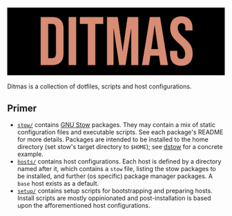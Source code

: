 <p align="center">
  <img src="./resources/ditmas.png">
</p>

Ditmas is a collection of dotfiles, scripts and host configurations.

## Primer

- [`stow/`](./stow) contains [GNU Stow](https://www.gnu.org/software/stow/) packages. They may contain a mix of static configuration 
    files and executable scripts. See each package's README for more details. Packages are intended to be installed to
    the home directory (set stow's target directory to `$HOME`); see [dstow](./stow/dmutils/dstow) for a concrete
    example.
- [`hosts/`](./hosts) contains host configurations. Each host is defined by a directory named after it, which contains a `stow`
    file, listing the stow packages to be installed, and further (os specific) package manager packages. A `base` host
    exists as a default.
- [`setup/`](./setup) contains setup scripts for bootstrapping and preparing hosts. Install scripts are mostly oppinionated and
    post-installation is based upon the afforementioned host configurations.


